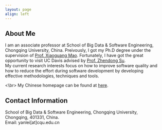 ```yaml
---
layout: page
align: left
---
```


## About Me

<P>I am an associate professor at School of Big Data & Software Engineering, Chongqing University, China. Preivously, I got my Ph.D degree under the supervision of <a href="https://www.researchgate.net/profile/Xiaoguang-Mao">Prof. Xiaoguang Mao</a>. Fortunately, I have got the great opportunity to visit UC Davis advised by <a href="https://people.inf.ethz.ch/suz/">Prof. Zhendong Su</a>.</br>
My current research interests focus on how to improve software quality and how to reduce the effort during software development by developing effective methodologies, techniques and tools.</br>

<\br>
My Chinese homepage can be found at <a href="http://www.cse.cqu.edu.cn/info/2096/4505.htm">here</a>.</P>


## Contact Information

<P>School of Big Data & Software Engineering, Chongqing University, Chongqing, 401331, China.<br>
Email: yanlei[at]cqu.edu.cn
</P>
